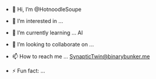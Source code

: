 - 👋 Hi, I’m @HotnoodleSoupe
- 👀 I’m interested in ... 
- 🌱 I’m currently learning ... AI 
- 💞️ I’m looking to collaborate on ... 
- 📫 How to reach me ... SynapticTwin@binarybunker.me

- ⚡ Fun fact: ...

<!---
HotnoodleSoupe/HotnoodleSoupe is a ✨ special ✨ repository because its `README.md` (this file) appears on your GitHub profile.
You can click the Preview link to take a look at your changes.
--->
